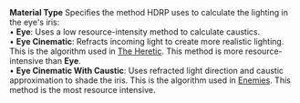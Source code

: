 <tr>
<td><strong>Material Type</strong></td>
<td></td>
<td></td>
<td>Specifies the method HDRP uses to calculate the lighting in the eye's iris:<br/>&#8226; <strong>Eye</strong>: Uses a low resource-intensity method to calculate caustics.<br/>&#8226; <strong>Eye Cinematic</strong>: Refracts incoming light to create more realistic lighting. This is the algorithm used in <a href="https://unity.com/the-heretic">The Heretic</a>. This method is more resource-intensive than <strong>Eye</strong>.<br/>&#8226; <strong>Eye Cinematic With Caustic</strong>: Uses refracted light direction and caustic approximation to shade the iris. This is the algorithm used in <a href="https://unity.com/demos/enemies">Enemies</a>. This method is the most resource intensive.</td>
</tr>
